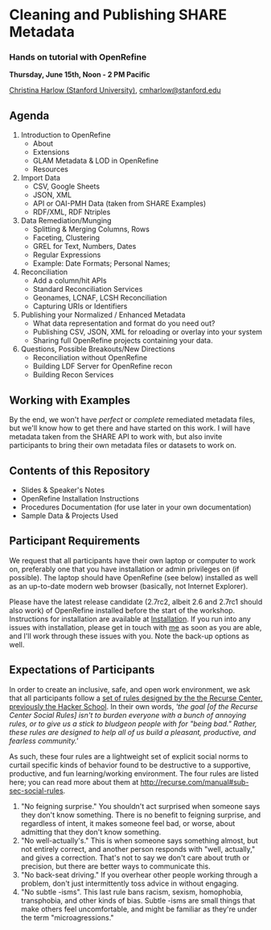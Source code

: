 # Cleaning and Publishing SHARE Metadata
### Hands on tutorial with OpenRefine
**Thursday, June 15th, Noon - 2 PM Pacific**

[Christina Harlow (Stanford University)](http://www.twitter.com/cm_harlow), [cmharlow@stanford.edu](mailto:cmharlow@stanford.edu)

## Agenda
1. Introduction to OpenRefine
    - About
    - Extensions
    - GLAM Metadata & LOD in OpenRefine
    - Resources
2. Import Data
    - CSV, Google Sheets
    - JSON, XML
    - API or OAI-PMH Data (taken from SHARE Examples)
    - RDF/XML, RDF Ntriples
3. Data Remediation/Munging
    - Splitting & Merging Columns, Rows
    - Faceting, Clustering
    - GREL for Text, Numbers, Dates
    - Regular Expressions
    - Example: Date Formats; Personal Names;
4. Reconciliation
    - Add a column/hit APIs
    - Standard Reconciliation Services
    - Geonames, LCNAF, LCSH Reconciliation
    - Capturing URIs or Identifiers
5. Publishing your Normalized / Enhanced Metadata
    - What data representation and format do you need out?
    - Publishing CSV, JSON, XML for reloading or overlay into your system
    - Sharing full OpenRefine projects containing your data.
6. Questions, Possible Breakouts/New Directions
    - Reconciliation without OpenRefine
    - Building LDF Server for OpenRefine recon
    - Building Recon Services

## Working with Examples
By the end, we won't have *perfect* or *complete* remediated metadata files, but we'll know how to get there and have started on this work. I will have metadata taken from the SHARE API to work with, but also invite participants to bring their own metadata files or datasets to work on.

## Contents of this Repository
- Slides & Speaker's Notes
- OpenRefine Installation Instructions
- Procedures Documentation (for use later in your own documentation)
- Sample Data & Projects Used

## Participant Requirements

We request that all participants have their own laptop or computer to work on, preferably one that you have installation or admin privileges on (if possible). The laptop should have OpenRefine (see below) installed as well as an up-to-date modern web browser (basically, not Internet Explorer).

Please have the latest release candidate (2.7rc2, albeit 2.6 and 2.7rc1 should also work) of OpenRefine installed before the start of the workshop. Instructions for installation are available at [Installation](Installation/README.md). If you run into any issues with installation, please get in touch with [me](mailto:cmharlow@stanford.edu) as soon as you are able, and I'll work through these issues with you. Note the back-up options as well.

## Expectations of Participants

In order to create an inclusive, safe, and open work environment, we ask that all participants follow a [set of rules designed by the the Recurse Center, previously the Hacker School](recurse.com/manual#sub-sec-social-rules). In their own words, *'the goal [of the Recurse Center Social Rules] isn't to burden everyone with a bunch of annoying rules, or to give us a stick to bludgeon people with for "being bad." Rather, these rules are designed to help all of us build a pleasant, productive, and fearless community.'*

As such, these four rules are a lightweight set of explicit social norms to curtail specific kinds of behavior found to be destructive to a supportive, productive, and fun learning/working environment. The four rules are listed here; you can read more about them at http://recurse.com/manual#sub-sec-social-rules.

1. "No feigning surprise." You shouldn't act surprised when someone says they don't know something. There is no benefit to feigning surprise, and regardless of intent, it makes someone feel bad, or worse, about admitting that they don't know something.
2. "No well-actually's." This is when someone says something almost, but not entirely correct, and another person responds with "well, actually," and gives a correction. That's not to say we don't care about truth or precision, but there are better ways to communicate this.
3. "No back-seat driving." If you overhear other people working through a problem, don't just intermittently toss advice in without engaging.
4. "No subtle -isms". This last rule bans racism, sexism, homophobia, transphobia, and other kinds of bias. Subtle -isms are small things that make others feel uncomfortable, and might be familiar as they're under the term "microagressions."
